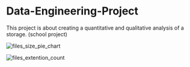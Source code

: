 # Data-Engineering-Project
This project is about creating a quantitative and qualitative analysis of a storage. (school project)

![files_size_pie_chart](https://user-images.githubusercontent.com/73950111/204646732-e4629b7d-416a-4521-b5b1-3a6e90c3e9b7.png)

![files_extention_count](https://user-images.githubusercontent.com/73950111/204646762-0c82c1b6-a8c3-4fd9-927b-3d09965955da.png)
